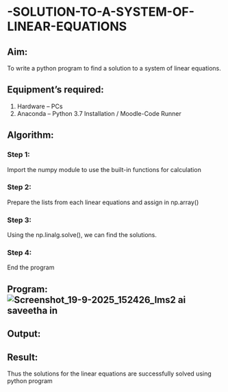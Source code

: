 # -SOLUTION-TO-A-SYSTEM-OF-LINEAR-EQUATIONS
## Aim:
To write a python program to find a solution to a system of linear equations.
## Equipment’s required:
1. 	Hardware – PCs
2. 	Anaconda – Python 3.7 Installation / Moodle-Code Runner
## Algorithm:
### Step 1: 
Import the numpy module to use the built-in functions for calculation
### Step 2: 
Prepare the lists from each linear equations and assign in np.array()
### Step 3: 
Using the np.linalg.solve(), we can find the solutions.
### Step 4: 
End the program
## Program:![Screenshot_19-9-2025_152426_lms2 ai saveetha in](https://github.com/user-attachments/assets/3972b017-955e-48ec-961d-4ea5780c52a5)


## Output:
## Result: 
Thus the solutions for the linear equations are successfully solved using python program

